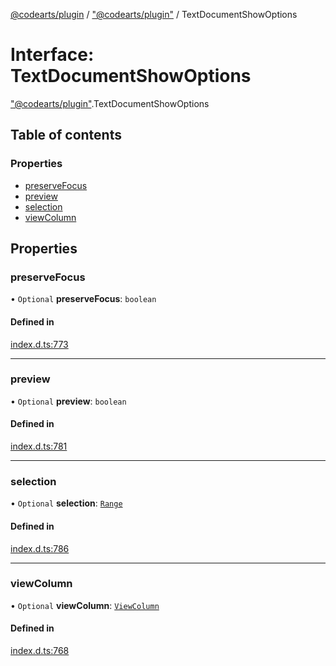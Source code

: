 [@codearts/plugin](../README.md) / ["@codearts/plugin"](../modules/_codearts_plugin_.md) / TextDocumentShowOptions

# Interface: TextDocumentShowOptions

["@codearts/plugin"](../modules/_codearts_plugin_.md).TextDocumentShowOptions

## Table of contents

### Properties

- [preserveFocus](codearts_plugin_.TextDocumentShowOptions.md#preservefocus)
- [preview](codearts_plugin_.TextDocumentShowOptions.md#preview)
- [selection](codearts_plugin_.TextDocumentShowOptions.md#selection)
- [viewColumn](codearts_plugin_.TextDocumentShowOptions.md#viewcolumn)

## Properties

### preserveFocus

• `Optional` **preserveFocus**: `boolean`

#### Defined in

[index.d.ts:773](https://github.com/huaweicloud/cloudide-plugin-api/blob/d4de966/index.d.ts#L773)

___

### preview

• `Optional` **preview**: `boolean`

#### Defined in

[index.d.ts:781](https://github.com/huaweicloud/cloudide-plugin-api/blob/d4de966/index.d.ts#L781)

___

### selection

• `Optional` **selection**: [`Range`](../classes/codearts_plugin_.Range.md)

#### Defined in

[index.d.ts:786](https://github.com/huaweicloud/cloudide-plugin-api/blob/d4de966/index.d.ts#L786)

___

### viewColumn

• `Optional` **viewColumn**: [`ViewColumn`](../enums/codearts_plugin_.ViewColumn.md)

#### Defined in

[index.d.ts:768](https://github.com/huaweicloud/cloudide-plugin-api/blob/d4de966/index.d.ts#L768)
